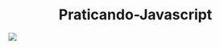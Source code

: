 <h1 style="text-align: center;">Praticando-Javascript</h1>

<img src="https://github.com/PedroPadilhaPortella/Praticando-Javascript/blob/master/.github/logo.png" height="" width="" style="text-align: center;"> 
